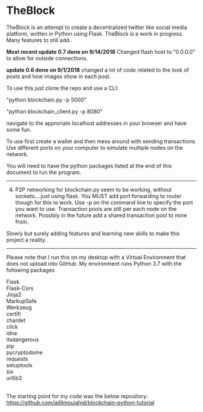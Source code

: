 # TheBlock
TheBlock is an attempt to create a decentralized twitter like social media platform, written in Python using Flask. TheBlock is a work in progress. Many features to still add. 

<b>Most recent update 0.7 done on 9/14/2018</b> Changed flash host to "0.0.0.0" to allow for outside connections.

<b>update 0.6 done on 9/1/2018</b> changed a lot of code related to the look of posts and how images show in each post.

To use this just clone the repo and use a CLI:

"python blockchain.py -p 5000"

"python blockchain_client.py -p 8080"

navigate to the approriate localhost addresses in your browser and have some fun. 

To use first create a wallet and then mess around with sending transactions. Use different ports on your computer to simulate multiple nodes on the network. 

You will need to have the python packages listed at the end of this document to run the program.

<hr>


4. P2P networking for blockchain.py seem to be working, without sockets....just using flask. You MUST add port forwarding to router though for this to work. Use -p on the command line to specify the port you want to use. Transaction pools are still per each node on the network. Possibly in the future add a shared transaction pool to mine from.

Slowly but surely adding features and learning new skills to make this project a reality.

<hr>

Please note that I run this on my desktop with a Virtual Environment that does not upload into GitHub. My environment runs Python 3.7 with the following packages

Flask <br>
Flask-Cors <br>
Jinja2 <br>
MarkupSafe <br>
Werkzeug <br>
certifi <br>
chardet <br>
click <br>
idna <br>
itsdangerous <br>
pip <br>
pycryptodome <br>
requests <br>
setuptools <br>
six <br>
urllib3<br>
<br>

The starting point for my code was the below repository: <br>
https://github.com/adilmoujahid/blockchain-python-tutorial
